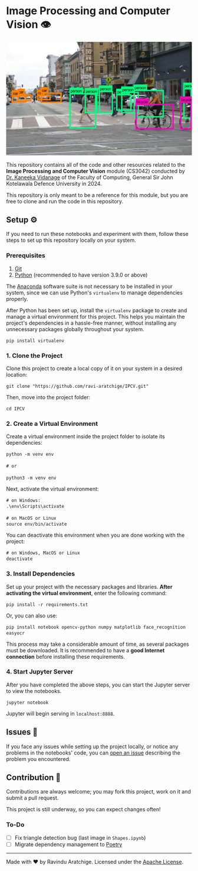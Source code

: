 # Image Processing and Computer Vision 👁️

<img src="./img/computer-vision.jpg" alt="A practical example of computer vision">

This repository contains all of the code and other resources related to the <b>Image Processing and Computer Vision</b> module (CS3042) conducted by <a href="https://www.linkedin.com/in/kaneeka-vidanage-902a7292/">Dr. Kaneeka Vidanage</a> of the Faculty of Computing, General Sir John Kotelawala Defence University in 2024.

This repository is only meant to be a reference for this module, but you are free to clone and run the code in this repository.

## Setup ⚙️

If you need to run these notebooks and experiment with them, follow these steps to set up this repository locally on your system.

### Prerequisites

1. <a href="https://git-scm.com/">Git</a>
2. <a href="https://www.python.org/">Python</a> (recommended to have version 3.9.0 or above)

The <a href="https://www.anaconda.com/">Anaconda</a> software suite is not necessary to be installed in your system, since we can use Python's `virtualenv` to manage dependencies properly.

After Python has been set up, install the `virtualenv` package to create and manage a virtual environment for this project. This helps you maintain the project's dependencies in a hassle-free manner, without installing any unnecessary packages globally throughout your system.

```
pip install virtualenv
```

### 1. Clone the Project

Clone this project to create a local copy of it on your system in a desired location:

```shell
git clone "https://github.com/ravi-aratchige/IPCV.git"
```

Then, move into the project folder:

```shell
cd IPCV
```

### 2. Create a Virtual Environment

Create a virtual environment inside the project folder to isolate its dependencies:

```shell
python -m venv env

# or

python3 -m venv env
```

Next, activate the virtual environment:

```shell
# on Windows:
.\env\Scripts\activate

# on MacOS or Linux
source env/bin/activate
```

You can deactivate this environment when you are done working with the project:

```shell
# on Windows, MacOS or Linux
deactivate
```

### 3. Install Dependencies

Set up your project with the necessary packages and libraries. <b>After activating the virtual environment</b>, enter the following command:

```shell
pip install -r requirements.txt
```

Or, you can also use:

```shell
pip install notebook opencv-python numpy matplotlib face_recognition easyocr
```

This process may take a considerable amount of time, as several packages must be downloaded. It is recommended to have a <b>good Internet connection</b> before installing these requirements.

### 4. Start Jupyter Server

After you have completed the above steps, you can start the Jupyter server to view the notebooks.

```shell
jupyter notebook
```

Jupyter will begin serving in `localhost:8888`.

## Issues 🚩

If you face any issues while setting up the project locally, or notice any problems in the notebooks' code, you can <a href="https://github.com/ravi-aratchige/IPCV/issues">open an issue</a> describing the problem you encountered.

## Contribution 💁

Contributions are always welcome; you may fork this project, work on it and submit a pull request.

This project is still underway, so you can expect changes often!

### To-Do

- [ ] Fix triangle detection bug (last image in `Shapes.ipynb`)
- [ ] Migrate dependency management to <a href="https://python-poetry.org/">Poetry</a>

<hr />

Made with :heart: by Ravindu Aratchige. Licensed under the <a href="https://github.com/ravi-aratchige/IPCV/blob/main/LICENSE">Apache License<a>.


